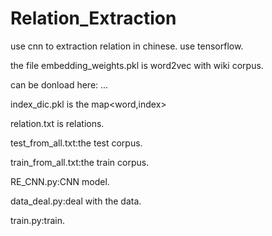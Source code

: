 # Relation_Extraction
use cnn to extraction relation in chinese.
use tensorflow.

the file embedding_weights.pkl is word2vec with wiki corpus. 

can be donload here: ...

index_dic.pkl is the map<word,index>

relation.txt is relations.

test_from_all.txt:the test corpus.

train_from_all.txt:the train corpus.

RE_CNN.py:CNN model.

data_deal.py:deal with the data.

train.py:train.


